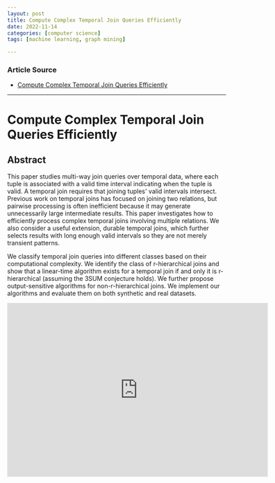 ```yaml
---
layout: post
title: Compute Complex Temporal Join Queries Efficiently
date: 2022-11-14
categories: [computer science]
tags: [machine learning, graph mining]

---
```


### Article Source

* [Compute Complex Temporal Join Queries Efficiently](https://www.youtube.com/watch?v=WnIp1L9dv24)


---

# Compute Complex Temporal Join Queries Efficiently


## Abstract

This paper studies multi-way join queries over temporal data, where each tuple is associated with a valid time interval indicating when the tuple is valid. A temporal join requires that joining tuples' valid intervals intersect. Previous work on temporal joins has focused on joining two relations, but pairwise processing is often inefficient because it may generate unnecessarily large intermediate results. This paper investigates how to efficiently process complex temporal joins involving multiple relations. We also consider a useful extension, durable temporal joins, which further selects results with long enough valid intervals so they are not merely transient patterns.

We classify temporal join queries into different classes based on their computational complexity. We identify the class of r-hierarchical joins and show that a linear-time algorithm exists for a temporal join if and only it is r-hierarchical (assuming the 3SUM conjecture holds). We further propose output-sensitive algorithms for non-r-hierarchical joins. We implement our algorithms and evaluate them on both synthetic and real datasets.


<iframe width="600" height="400" src="https://www.youtube.com/embed/WnIp1L9dv24" title="YouTube video player" frameborder="0" allow="accelerometer; autoplay; clipboard-write; encrypted-media; gyroscope; picture-in-picture" allowfullscreen></iframe>